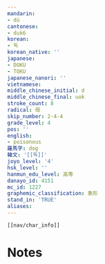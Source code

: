 ```yaml
---
mandarin:
- dú
cantonese:
- duk6
korean:
- 독
korean_native: ''
japanese:
- DOKU
- TOKU
japanese_nanori: ''
vietnamese:
middle_chinese_initial: d
middle_chinese_final: uok
stroke_count: 8
radical: 毋
skip_number: 2-4-4
grade_level: 4
pos: ''
english:
- poisonous
羅馬字: dog
韓文: '[[독]]'
joyo_level: '4'
hsk_level: ''
hanmun_edu_level: 高等
danayo_id: 4151
mc_id: 1227
graphemic_classification: 象形
stand_in: 'TRUE'
aliases:
---
```

```meta-bind-embed
[[nav/char_info]]
```

# Notes
